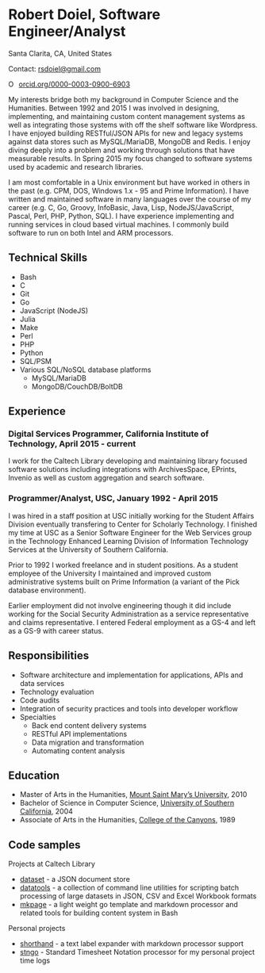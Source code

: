 
# Robert Doiel, Software Engineer/Analyst

Santa Clarita, CA, United States

Contact: rsdoiel@gmail.com

<a href="https://orcid.org/0000-0003-0900-6903" target="orcid.widget" rel="noopener noreferrer" style="vertical-align:top;"><img src="https://orcid.org/sites/default/files/images/orcid_16x16.png" style="width:1em;margin-right:.5em;" alt="ORCID iD icon">orcid.org/0000-0003-0900-6903</a>

My interests bridge both my background in Computer Science and the Humanities. Between 1992 and 2015 I was involved in designing, implementing, and maintaining custom content management systems as well as integrating those systems with off the shelf software like Wordpress. I have enjoyed building RESTful/JSON APIs for new and legacy systems against data stores such as MySQL/MariaDB, MongoDB and Redis. I enjoy diving deeply into a problem and working through solutions that have measurable results. In Spring 2015 my focus changed to software systems used by academic and research libraries.

I am most comfortable in a Unix environment but have worked in others in the past (e.g. CPM, DOS, Windows  1.x - 95 and Prime Information). I have written and maintained software in many languages over the course of my career (e.g. C, Go, Groovy, InfoBasic, Java, Lisp, NodeJS/JavaScript, Pascal, Perl, PHP, Python, SQL). I have experience implementing and running services in cloud based virtual machines. I commonly build software to run on both Intel and ARM processors.


## Technical Skills

+ Bash
+ C
+ Git
+ Go
+ JavaScript (NodeJS)
+ Julia
+ Make
+ Perl
+ PHP
+ Python
+ SQL/PSM
+ Various SQL/NoSQL database platforms
    + MySQL/MariaDB
    + MongoDB/CouchDB/BoltDB


## Experience

### Digital Services Programmer, California Institute of Technology, April 2015 - current

I work for the Caltech Library developing and maintaining library focused software solutions including integrations with ArchivesSpace, EPrints, Invenio as well as custom aggregation and search software.


### Programmer/Analyst, USC, January 1992 - April 2015

I was hired in a staff position at USC initially working for the Student Affairs Division eventually transfering to Center for Scholarly Technology. I finished my time at USC as a Senior Software Engineer for the Web Services group in the Technology Enhanced Learning Division of Information Technology Services at the University of Southern California.

Prior to 1992 I worked freelance and in student positions. As a student employee of the University I maintained and improved custom administrative systems built on Prime Information (a variant of the Pick database environment).

Earlier employment did not involve engineering though it did include working for the Social Security Administration as a service representative and claims representative. I entered Federal employment as a GS-4 and left as a GS-9 with career status.


## Responsibilities

+ Software architecture and implementation for applications, APIs and data services
+ Technology evaluation
+ Code audits
+ Integration of security practices and tools into developer workflow
+ Specialties
    + Back end content delivery systems
    + RESTful API implementations
    + Data migration and transformation
    + Automating content analysis


## Education

+ Master of Arts in the Humanities, [Mount Saint Mary&rsquo;s University](http://www.msmu.edu), 2010
+ Bachelor of Science in Computer Science, [University of Southern California](http://www.usc.edu), 2004
+ Associate of Arts in the Humanities, [College of the Canyons](https://www.canyons.edu), 1989


## Code samples

Projects at Caltech Library

+ [dataset](https://github.com/caltechlibrary/dataset) - a JSON document store
+ [datatools](https://github.com/caltechlibrary/datatools) - a collection of command line utilities for scripting batch processing of large datasets in JSON, CSV and Excel Workbook formats
+ [mkpage](https://caltechlibrary.github.io/mkpage) - a light weight go template and markdown processor and related tools for building content system in Bash

Personal projects

+ [shorthand](https://rsdoiel.github.io/shorthand) - a text label expander with markdown processor support
+ [stngo](https://rsdoiel.github.io/stngo) - Standard Timesheet Notation processor for my personal project time logs
